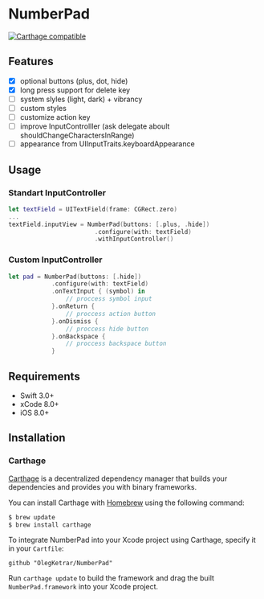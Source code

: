 # NumberPad

[![Carthage compatible](https://img.shields.io/badge/Carthage-compatible-4BC51D.svg?style=flat)](https://github.com/Carthage/Carthage)

## Features
- [x] optional buttons (plus, dot, hide)
- [x] long press support for delete key  
- [ ] system slyles (light, dark) + vibrancy
- [ ] custom styles
- [ ] customize action key
- [ ] improve InputControlller (ask delegate aboult shouldChangeCharactersInRange)
- [ ] appearance from UIInputTraits.keyboardAppearance

## Usage

### Standart InputController

```swift
let textField = UITextField(frame: CGRect.zero)
...
textField.inputView = NumberPad(buttons: [.plus, .hide])
                        .configure(with: textField)
                        .withInputController()
```

### Custom InputController

```swift
let pad = NumberPad(buttons: [.hide])
            .configure(with: textField)
            .onTextInput { (symbol) in
                // proccess symbol input
            }.onReturn {
                // proccess action button
            }.onDismiss {
                // proccess hide button
            }.onBackspace {
                // proccess backspace button
            }

```
## Requirements

- Swift 3.0+
- xCode 8.0+
- iOS 8.0+

## Installation

### Carthage

[Carthage](https://github.com/Carthage/Carthage) is a decentralized dependency manager that builds your dependencies and provides you with binary frameworks.

You can install Carthage with [Homebrew](http://brew.sh/) using the following command:

```bash
$ brew update
$ brew install carthage
```
To integrate NumberPad into your Xcode project using Carthage, specify it in your `Cartfile`:

```ogdl
github "OlegKetrar/NumberPad"
```
Run `carthage update` to build the framework and drag the built `NumberPad.framework` into your Xcode project.
